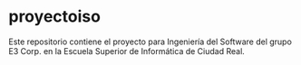 # proyectoiso
Este repositorio contiene el proyecto para Ingeniería del Software del grupo E3 Corp. en la Escuela Superior de Informática de Ciudad Real.
